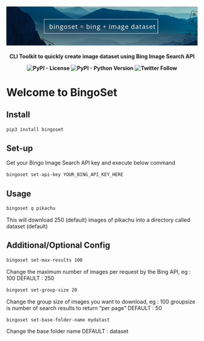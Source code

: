 <h4 align="center">
    <a href="https://github.com/Akshay090/bingoset">
        <img src="https://raw.githubusercontent.com/Akshay090/bingoset/master/.github/bingoset-banner.png" alt="bingoset" />
    </a>
    <br>
    <br>
     CLI Toolkit to quickly create image dataset using Bing Image Search API

![PyPI - License](https://img.shields.io/pypi/l/bingoset?style=plastic)
![PyPI - Python Version](https://img.shields.io/pypi/pyversions/bingoset)
![Twitter Follow](https://img.shields.io/twitter/follow/aks2899?style=social) 

</h4>

# Welcome to BingoSet 


## Install

```sh
pip3 install bingoset
```
## Set-up

Get your Bingo Image Search API key and execute below command

```sh
bingoset set-api-key YOUR_BING_API_KEY_HERE
```

## Usage 

```sh
bingoset q pikachu
```
This will download 250 (default) images of pikachu into a directory called dataset (default)

## Additional/Optional Config

```sh
bingoset set-max-results 100
```
Change the maximum number of images per request by the Bing API, eg : 100
DEFAULT : 250

```sh
bingoset set-group-size 20
```
Change the group size of images you want to download, eg : 100
groupsize is number of search results to return “per page”
DEFAULT : 50


```sh
bingoset set-base-folder-name mydatast
```
Change the base folder name
DEFAULT : dataset
